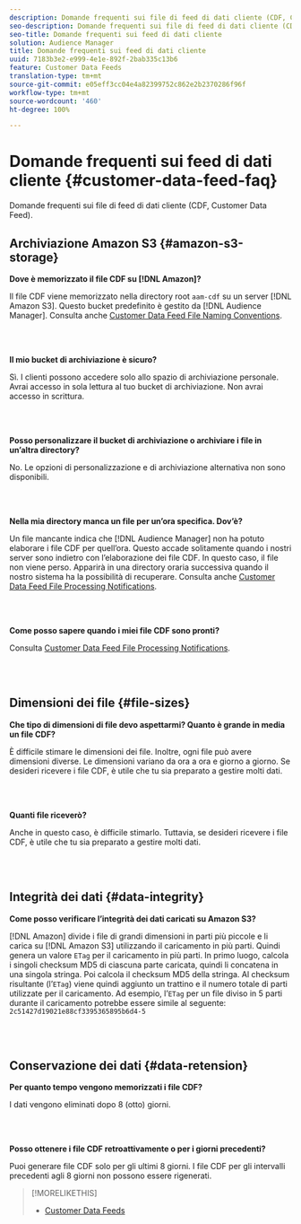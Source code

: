 ```yaml
---
description: Domande frequenti sui file di feed di dati cliente (CDF, Customer Data Feed).
seo-description: Domande frequenti sui file di feed di dati cliente (CDF, Customer Data Feed).
seo-title: Domande frequenti sui feed di dati cliente
solution: Audience Manager
title: Domande frequenti sui feed di dati cliente
uuid: 7183b3e2-e999-4e1e-892f-2bab335c13b6
feature: Customer Data Feeds
translation-type: tm+mt
source-git-commit: e05eff3cc04e4a82399752c862e2b2370286f96f
workflow-type: tm+mt
source-wordcount: '460'
ht-degree: 100%

---
```



# Domande frequenti sui feed di dati cliente {#customer-data-feed-faq}

Domande frequenti sui file di feed di dati cliente (CDF, Customer Data Feed).

## Archiviazione Amazon S3 {#amazon-s3-storage}

**Dove è memorizzato il file CDF su [!DNL Amazon]?**

Il file CDF viene memorizzato nella directory root `aam-cdf` su un server [!DNL Amazon S3]. Questo bucket predefinito è gestito da [!DNL Audience Manager]. Consulta anche [Customer Data Feed File Naming Conventions](../features/cdf-files.md#cdf-naming-conventions).

<br> 

**Il mio bucket di archiviazione è sicuro?**

Sì. I clienti possono accedere solo allo spazio di archiviazione personale. Avrai accesso in sola lettura al tuo bucket di archiviazione. Non avrai accesso in scrittura.

<br> 

**Posso personalizzare il bucket di archiviazione o archiviare i file in un’altra directory?**

No. Le opzioni di personalizzazione e di archiviazione alternativa non sono disponibili.

<br> 

**Nella mia directory manca un file per un’ora specifica. Dov’è?**

Un file mancante indica che [!DNL Audience Manager] non ha potuto elaborare i file CDF per quell’ora. Questo accade solitamente quando i nostri server sono indietro con l’elaborazione dei file CDF. In questo caso, il file non viene perso. Apparirà in una directory oraria successiva quando il nostro sistema ha la possibilità di recuperare. Consulta anche [Customer Data Feed File Processing Notifications](../features/cdf-files.md#cdf-file-processing-notifications).

<br> 

**Come posso sapere quando i miei file CDF sono pronti?**

Consulta [Customer Data Feed File Processing Notifications](../features/cdf-files.md#cdf-file-processing-notifications).

<br> 

## Dimensioni dei file {#file-sizes}

**Che tipo di dimensioni di file devo aspettarmi? Quanto è grande in media un file CDF?**

È difficile stimare le dimensioni dei file. Inoltre, ogni file può avere dimensioni diverse. Le dimensioni variano da ora a ora e giorno a giorno. Se desideri ricevere i file CDF, è utile che tu sia preparato a gestire molti dati.

<br> 

**Quanti file riceverò?**

Anche in questo caso, è difficile stimarlo. Tuttavia, se desideri ricevere i file CDF, è utile che tu sia preparato a gestire molti dati.

<br> 

## Integrità dei dati {#data-integrity}

**Come posso verificare l’integrità dei dati caricati su Amazon S3?**

[!DNL Amazon] divide i file di grandi dimensioni in parti più piccole e li carica su [!DNL Amazon S3] utilizzando il caricamento in più parti. Quindi genera un valore `ETag` per il caricamento in più parti. In primo luogo, calcola i singoli checksum MD5 di ciascuna parte caricata, quindi li concatena in una singola stringa. Poi calcola il checksum MD5 della stringa. Al checksum risultante (l’`ETag`) viene quindi aggiunto un trattino e il numero totale di parti utilizzate per il caricamento. Ad esempio, l’`ETag` per un file diviso in 5 parti durante il caricamento potrebbe essere simile al seguente: `2c51427d19021e88cf3395365895b6d4-5`

<br> 

## Conservazione dei dati {#data-retension}

**Per quanto tempo vengono memorizzati i file CDF?**

I dati vengono eliminati dopo 8 (otto) giorni.

<br> 

**Posso ottenere i file CDF retroattivamente o per i giorni precedenti?**

Puoi generare file CDF solo per gli ultimi 8 giorni. I file CDF per gli intervalli precedenti agli 8 giorni non possono essere rigenerati.

>[!MORELIKETHIS]
>
>* [Customer Data Feeds](../features/cdf-files.md)

